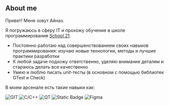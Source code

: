 ## About me
Привет! Меня зовут Айназ.

Я погружаюсь в сферу IT и прохожу обучение в школе программирования [School 21](https://21-school.ru).


- Постоянно работаю над совершенствованием своих навыков программирования: изучаю новые технологии, методы и лучшие практики разработки
- К любой задаче подхожу ответственно, уделяю внимание деталям и стараюсь делать все качественно
- Умею и люблю писать unit-тесты (в основном с помощью библиотек GTest и Check)

В моем арсенале есть такие навыки как:


![GIT](https://img.shields.io/badge/git-black?style=for-the-badge&logo=git&logoColor=white)
![C/C++](https://img.shields.io/badge/C%2FC%2B%2B-black?style=for-the-badge&logo=c%2B%2B&logoColor=blue)
![QT](https://img.shields.io/badge/GT-black?style=for-the-badge&logo=Qt&logoColor=bright%20green)
![Static Badge](https://img.shields.io/badge/SQL-black?style=for-the-badge)
![Figma](https://img.shields.io/badge/figma-black?style=for-the-badge&logo=figma&logoColor=%239C5BF9)



<!---
- 👋 Hi, I’m @AiMust
- 👀 I’m interested in ...
- 🌱 I’m currently learning ...
- 💞️ I’m looking to collaborate on ...
- 📫 How to reach me ...
- 😄 Pronouns: ...
- ⚡ Fun fact: ...


AiMust/AiMust is a ✨ special ✨ repository because its `README.md` (this file) appears on your GitHub profile.
You can click the Preview link to take a look at your changes.
--->